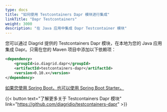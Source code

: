 ```yaml
---
type: docs
title: "如何使用 Testcontainers Dapr 模块进行集成"
linkTitle: "Dapr Testcontainers"
weight: 3000
description: "在 Java 应用中集成 Dapr Testcontainer 模块"
---
```


您可以通过 Diagrid 提供的 Testcontainers Dapr 模块，在本地为您的 Java 应用集成 Dapr。只需在您的 Maven 项目中添加以下依赖项：

```xml
<dependency>
    <groupId>io.diagrid.dapr</groupId>
    <artifactId>testcontainers-dapr</artifactId>
    <version>0.10.x</version>
</dependency>
```

[如果您使用 Spring Boot，也可以使用 Spring Boot Starter。](https://github.com/diagridio/spring-boot-starter-dapr)  

{{< button text="了解更多关于 Testcontainers Dapr 模块" link="https://github.com/diagridio/testcontainers-dapr" >}}
